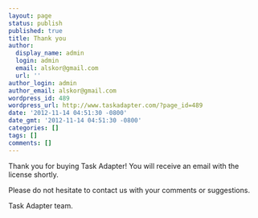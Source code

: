 ```yaml
---
layout: page
status: publish
published: true
title: Thank you
author:
  display_name: admin
  login: admin
  email: alskor@gmail.com
  url: ''
author_login: admin
author_email: alskor@gmail.com
wordpress_id: 489
wordpress_url: http://www.taskadapter.com/?page_id=489
date: '2012-11-14 04:51:30 -0800'
date_gmt: '2012-11-14 04:51:30 -0800'
categories: []
tags: []
comments: []
---
```

<p>Thank you for buying Task Adapter! You will receive an email with the license shortly.</p>
<p>Please do not hesitate to contact us with your comments or suggestions.</p>
<p>Task Adapter team.</p>
<p><!-- Google Code for purchase Conversion Page --><br />
<script type="text/javascript"><br />
/* <![CDATA[ */<br />
var google_conversion_id = 989848725;<br />
var google_conversion_language = "en";<br />
var google_conversion_format = "3";<br />
var google_conversion_color = "ffffff";<br />
var google_conversion_label = "J684CPOcvgQQlcn_1wM";<br />
var google_conversion_value = 350;<br />
/* ]]> */<br />
</script><br />
<script type="text/javascript" src="http://www.googleadservices.com/pagead/conversion.js"><br />
</script></p>
<noscript>
<div style="display:inline;">
<img height="1" width="1" style="border-style:none;" alt="" src="http://www.googleadservices.com/pagead/conversion/989848725/?value=350&amp;label=J684CPOcvgQQlcn_1wM&amp;guid=ON&amp;script=0"/><br />
</div><br />
</noscript></p>
